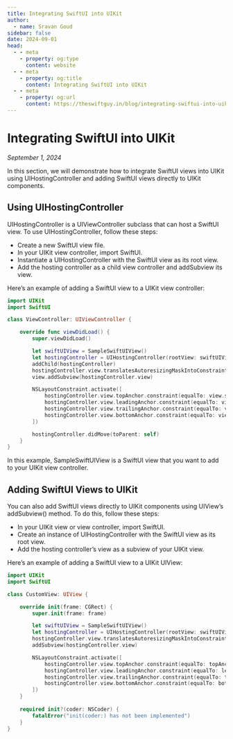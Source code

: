 ```yaml
---
title: Integrating SwiftUI into UIKit
author:
  - name: Sravan Goud
sidebar: false
date: 2024-09-01
head:
  - - meta
    - property: og:type
      content: website
  - - meta
    - property: og:title
      content: Integrating SwiftUI into UIKit
  - - meta
    - property: og:url
      content: https://theswiftguy.in/blog/integrating-swiftui-into-uikit.html
---
```


# Integrating SwiftUI into UIKit

_September 1, 2024_

In this section, we will demonstrate how to integrate SwiftUI views into UIKit using UIHostingController and adding SwiftUI views directly to UIKit components.

## Using UIHostingController

UIHostingController is a UIViewController subclass that can host a SwiftUI view. To use UIHostingController, follow these steps:

- Create a new SwiftUI view file.
- In your UIKit view controller, import SwiftUI.
- Instantiate a UIHostingController with the SwiftUI view as its root view.
- Add the hosting controller as a child view controller and addSubview its view.

Here’s an example of adding a SwiftUI view to a UIKit view controller:

```swift
import UIKit
import SwiftUI

class ViewController: UIViewController {

    override func viewDidLoad() {
        super.viewDidLoad()

        let swiftUIView = SampleSwiftUIView()
        let hostingController = UIHostingController(rootView: swiftUIView)
        addChild(hostingController)
        hostingController.view.translatesAutoresizingMaskIntoConstraints = false
        view.addSubview(hostingController.view)

        NSLayoutConstraint.activate([
            hostingController.view.topAnchor.constraint(equalTo: view.safeAreaLayoutGuide.topAnchor),
            hostingController.view.leadingAnchor.constraint(equalTo: view.leadingAnchor),
            hostingController.view.trailingAnchor.constraint(equalTo: view.trailingAnchor),
            hostingController.view.bottomAnchor.constraint(equalTo: view.bottomAnchor)
        ])

        hostingController.didMove(toParent: self)
    }
}
```

In this example, SampleSwiftUIView is a SwiftUI view that you want to add to your UIKit view controller.

## Adding SwiftUI Views to UIKit

You can also add SwiftUI views directly to UIKit components using UIView’s addSubview() method. To do this, follow these steps:

- In your UIKit view or view controller, import SwiftUI.
- Create an instance of UIHostingController with the SwiftUI view as its root view.
- Add the hosting controller’s view as a subview of your UIKit view.

Here’s an example of adding a SwiftUI view to a UIKit UIView:

```swift
import UIKit
import SwiftUI

class CustomView: UIView {

    override init(frame: CGRect) {
        super.init(frame: frame)

        let swiftUIView = SampleSwiftUIView()
        let hostingController = UIHostingController(rootView: swiftUIView)
        hostingController.view.translatesAutoresizingMaskIntoConstraints = false
        addSubview(hostingController.view)

        NSLayoutConstraint.activate([
            hostingController.view.topAnchor.constraint(equalTo: topAnchor),
            hostingController.view.leadingAnchor.constraint(equalTo: leadingAnchor),
            hostingController.view.trailingAnchor.constraint(equalTo: trailingAnchor),
            hostingController.view.bottomAnchor.constraint(equalTo: bottomAnchor)
        ])
    }
    
    required init?(coder: NSCoder) {
        fatalError("init(coder:) has not been implemented")
    }
}
```